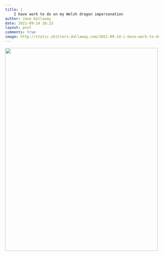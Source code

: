 ```yaml
---
title: |
    I have work to do on my Welsh dragon impersonation
author: Jane Dallaway
date: 2021-09-14 16:23
layout: post
comments: true
image: http://static.skitters.dallaway.com/2021-09-14-i-have-work-to-do-on-my-welsh-dragon-impersonation-fullsize-0.jpeg
---
```




<a href="http://static.skitters.dallaway.com/2021-09-14-i-have-work-to-do-on-my-welsh-dragon-impersonation-fullsize-0.jpeg"><img src="http://static.skitters.dallaway.com/2021-09-14-i-have-work-to-do-on-my-welsh-dragon-impersonation-thumb-0.jpeg" width="500" height="667"></a>


